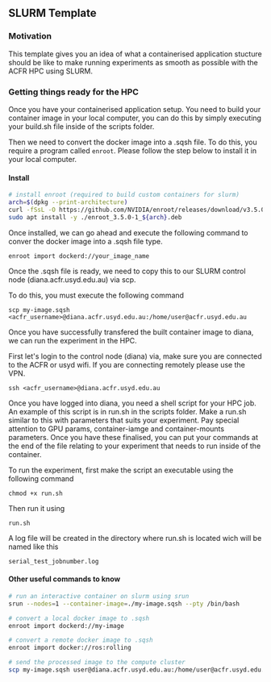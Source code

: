 ## SLURM Template

### Motivation
This template gives you an idea of what a containerised application stucture should be like to make running experiments as smooth as possible with the ACFR HPC using SLURM.

### Getting things ready for the HPC
Once you have your containerised application setup. You need to build your container image in your local computer, you can do this by simply executing your build.sh file inside of the scripts folder.

Then we need to convert the docker image into a .sqsh file. To do this, you require a program called `enroot`. Please follow the step below to install it in your local computer.

#### Install
```bash
# install enroot (required to build custom containers for slurm)
arch=$(dpkg --print-architecture)
curl -fSsL -O https://github.com/NVIDIA/enroot/releases/download/v3.5.0/enroot_3.5.0-1_${arch}.deb
sudo apt install -y ./enroot_3.5.0-1_${arch}.deb
```

Once installed, we can go ahead and execute the following command to conver the docker image into a .sqsh file type.

`enroot import dockerd://your_image_name`

Once the .sqsh file is ready, we need to copy this to our SLURM control node (diana.acfr.usyd.edu.au) via scp. 

To do this, you must execute the following command 

`scp my-image.sqsh <acfr_username>@diana.acfr.usyd.edu.au:/home/user@acfr.usyd.edu.au`

Once you have successfully transfered the built container image to diana, we can run the experiment in the HPC. 

First let's login to the control node (diana) via, make sure you are connected to the ACFR or usyd wifi. If you are connecting remotely please use the VPN. 

`ssh <acfr_username>@diana.acfr.usyd.edu.au`

Once you have logged into diana, you need a shell script for your HPC job. An example of this script is in run.sh in the scripts folder. Make a run.sh similar to this with parameters that suits your experiment. Pay special attention to GPU params, container-iamge and container-mounts parameters. Once you have these finalised, you can put your commands at the end of the file relating to your experiment that needs to run inside of the container.  

To run the experiment, first make the script an executable using the following command 

`chmod +x run.sh`
 
Then run it using 

`run.sh`

A log file will be created in the directory where run.sh is located wich will be named like this 

`serial_test_jobnumber.log`


#### Other useful commands to know
```bash
# run an interactive container on slurm using srun
srun --nodes=1 --container-image=./my-image.sqsh --pty /bin/bash

# convert a local docker image to .sqsh
enroot import dockerd://my-image

# convert a remote docker image to .sqsh
enroot import docker://ros:rolling

# send the processed image to the compute cluster
scp my-image.sqsh user@diana.acfr.usyd.edu.au:/home/user@acfr.usyd.edu.au
```

